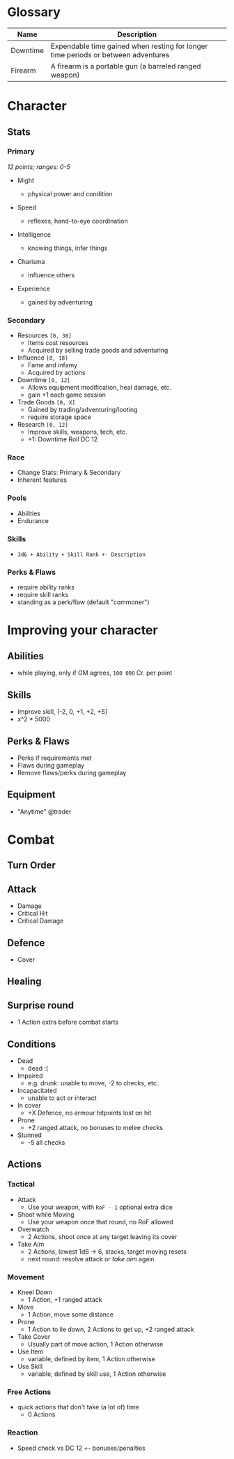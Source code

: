 # Glossary

| Name     | Description                                                                       |
|----------|-----------------------------------------------------------------------------------|
| Downtime | Expendable time gained when resting for longer time periods or between adventures |
| Firearm  | A firearm is a portable gun (a barreled ranged weapon)                            |

# Character
## Stats
### Primary
*12 points; ranges: 0-5*
- Might
  - physical power and condition
- Speed
  - reflexes, hand-to-eye coordination
- Intelligence
  - knowing things, infer things
- Charisma
  - influence others

- Experience
  - gained by adventuring

### Secondary
- Resources `[0, 30]`
  - Items cost resources
  - Acquired by selling trade goods and adventuring
- Influence `[0, 18]`
  - Fame and infamy
  - Acquired by actions
- Downtime `[0, 12]`
  - Allows equipment modification, heal damage, etc.
  - gain +1 each game session
- Trade Goods `[0, X]`
  - Gained by trading/adventuring/looting
  - require storage space
- Research `[0, 12]`
  - Improve skills, weapons, tech, etc.
  - +1: Downtime Roll DC 12

### Race
- Change Stats: Primary & Secondary
- Inherent features
### Pools
- Abilities
- Endurance
### Skills
- `3d6 + Ability + Skill Rank +- Description`
### Perks & Flaws
- require ability ranks
- require skill ranks
- standing as a perk/flaw (default "commoner")

# Improving your character
## Abilities
  - while playing, only if GM agrees, `100 000` Cr. per point
## Skills
  - Improve skill, [-2, 0, +1, +2, +5]
  - x^2 * 5000
## Perks & Flaws
  - Perks if requirements met
  - Flaws during gameplay
  - Remove flaws/perks during gameplay
## Equipment
  - "Anytime" @trader

# Combat
## Turn Order
## Attack
  - Damage
  - Critical Hit
  - Critical Damage
## Defence
  - Cover
## Healing
## Surprise round
  - 1 Action extra before combat starts

## Conditions
- Dead
  - dead :(
- Impaired
  - e.g. drunk: unable to move, -2 to checks, etc.
- Incapacitated
  - unable to act or interact
- In cover
  - +X Defence, no armour hitpoints lost on hit
- Prone
  - +2 ranged attack, no bonuses to melee checks
- Stunned
  - -5 all checks

## Actions

### Tactical
- Attack
  - Use your weapon, with `RoF - 1` optional extra dice
- Shoot while Moving
  - Use your weapon once that round, no RoF allowed
- Overwatch
  - 2 Actions, shoot once at any target leaving its cover
- Take Aim
  - 2 Actions, lowest 1d6 -> 6, stacks, target moving resets
  - next round: resolve attack or *take aim* again

### Movement
- Kneel Down
  - 1 Action, +1 ranged attack
- Move
  - 1 Action, move some distance
- Prone
  - 1 Action to lie down, 2 Actions to get up, +2 ranged attack
- Take Cover
  - Usually part of move action, 1 Action otherwise
- Use Item
  - variable, defined by item, 1 Action otherwise
- Use Skill
  - variable, defined by skill use, 1 Action otherwise

### Free Actions
- quick actions that don't take (a lot of) time
  - 0 Actions

### Reaction
- Speed check vs DC 12 +- bonuses/penalties
